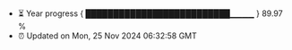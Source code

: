 - ⏳ Year progress { ██████████████████████████▁▁▁▁ } 89.97 %
- ⏰ Updated on Mon, 25 Nov 2024 06:32:58 GMT

